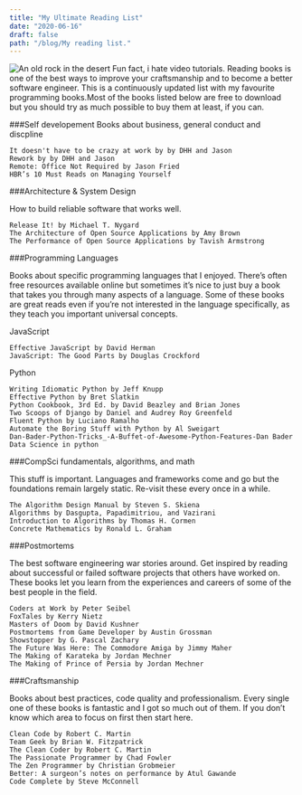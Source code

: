 ```yaml
---
title: "My Ultimate Reading List"
date: "2020-06-16"
draft: false
path: "/blog/My reading list."
---
```

![An old rock in the desert](https://miro.medium.com/max/3240/1*L1Aa_3KKwLEWYtA1AXnAKw.jpeg)
Fun fact, i hate video tutorials.
Reading books is one of the best ways to improve your craftsmanship and to become a better software engineer. This is a continuously updated list with my favourite programming books.Most of the books listed below are free to download but you should try as much possible to buy them at least, if you can.

###Self developement 
Books about business, general conduct and discpline

```
It doesn't have to be crazy at work by by DHH and Jason
Rework by by DHH and Jason
Remote: Office Not Required by Jason Fried
HBR’s 10 Must Reads on Managing Yourself

```


###Architecture & System Design

How to build reliable software that works well.

```
Release It! by Michael T. Nygard
The Architecture of Open Source Applications by Amy Brown
The Performance of Open Source Applications by Tavish Armstrong
```


###Programming Languages

Books about specific programming languages that I enjoyed. There’s often free resources available online but sometimes it’s nice to just buy a book that takes you through many aspects of a language. Some of these books are great reads even if you’re not interested in the language specifically, as they teach you important universal concepts.

JavaScript
```
Effective JavaScript by David Herman
JavaScript: The Good Parts by Douglas Crockford
```
Python
```
Writing Idiomatic Python by Jeff Knupp
Effective Python by Bret Slatkin
Python Cookbook, 3rd Ed. by David Beazley and Brian Jones
Two Scoops of Django by Daniel and Audrey Roy Greenfeld
Fluent Python by Luciano Ramalho
Automate the Boring Stuff with Python by Al Sweigart
Dan-Bader-Python-Tricks_-A-Buffet-of-Awesome-Python-Features-Dan Bader
Data Science in python

```


###CompSci fundamentals, algorithms, and math

This stuff is important. Languages and frameworks come and go but the foundations remain largely static. Re-visit these every once in a while.
   ```
The Algorithm Design Manual by Steven S. Skiena
Algorithms by Dasgupta, Papadimitriou, and Vazirani
Introduction to Algorithms by Thomas H. Cormen
Concrete Mathematics by Ronald L. Graham
   ```


###Postmortems

The best software engineering war stories around. Get inspired by reading about successful or failed software projects that others have worked on. These books let you learn from the experiences and careers of some of the best people in the field.
   ```
Coders at Work by Peter Seibel
FoxTales by Kerry Nietz
Masters of Doom by David Kushner
Postmortems from Game Developer by Austin Grossman
Showstopper by G. Pascal Zachary
The Future Was Here: The Commodore Amiga by Jimmy Maher
The Making of Karateka by Jordan Mechner
The Making of Prince of Persia by Jordan Mechner
```


###Craftsmanship

Books about best practices, code quality and professionalism. Every single one of these books is fantastic and I got so much out of them. If you don’t know which area to focus on first then start here.
```
Clean Code by Robert C. Martin
Team Geek by Brian W. Fitzpatrick
The Clean Coder by Robert C. Martin
The Passionate Programmer by Chad Fowler
The Zen Programmer by Christian Grobmeier
Better: A surgeon’s notes on performance by Atul Gawande
Code Complete by Steve McConnell
```
